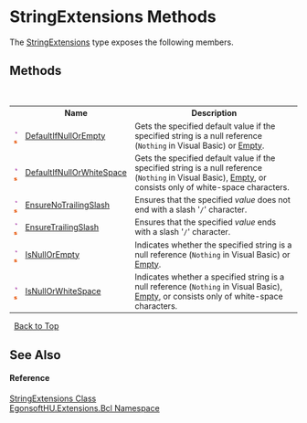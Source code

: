 # StringExtensions Methods
 

The <a href="T_EgonsoftHU_Extensions_Bcl_StringExtensions.md">StringExtensions</a> type exposes the following members.


## Methods
&nbsp;<table><tr><th></th><th>Name</th><th>Description</th></tr><tr><td>![Public method](media/pubmethod.gif "Public method")![Static member](media/static.gif "Static member")</td><td><a href="M_EgonsoftHU_Extensions_Bcl_StringExtensions_DefaultIfNullOrEmpty.md">DefaultIfNullOrEmpty</a></td><td>
Gets the specified default value if the specified string is a null reference (`Nothing` in Visual Basic) or <a href="https://learn.microsoft.com/dotnet/api/system.string.empty#system-string-empty" target="_blank" rel="noopener noreferrer">Empty</a>.</td></tr><tr><td>![Public method](media/pubmethod.gif "Public method")![Static member](media/static.gif "Static member")</td><td><a href="M_EgonsoftHU_Extensions_Bcl_StringExtensions_DefaultIfNullOrWhiteSpace.md">DefaultIfNullOrWhiteSpace</a></td><td>
Gets the specified default value if the specified string is a null reference (`Nothing` in Visual Basic), <a href="https://learn.microsoft.com/dotnet/api/system.string.empty#system-string-empty" target="_blank" rel="noopener noreferrer">Empty</a>, or consists only of white-space characters.</td></tr><tr><td>![Public method](media/pubmethod.gif "Public method")![Static member](media/static.gif "Static member")</td><td><a href="M_EgonsoftHU_Extensions_Bcl_StringExtensions_EnsureNoTrailingSlash.md">EnsureNoTrailingSlash</a></td><td>
Ensures that the specified *value* does not end with a slash '`/`' character.</td></tr><tr><td>![Public method](media/pubmethod.gif "Public method")![Static member](media/static.gif "Static member")</td><td><a href="M_EgonsoftHU_Extensions_Bcl_StringExtensions_EnsureTrailingSlash.md">EnsureTrailingSlash</a></td><td>
Ensures that the specified *value* ends with a slash '`/`' character.</td></tr><tr><td>![Public method](media/pubmethod.gif "Public method")![Static member](media/static.gif "Static member")</td><td><a href="M_EgonsoftHU_Extensions_Bcl_StringExtensions_IsNullOrEmpty.md">IsNullOrEmpty</a></td><td>
Indicates whether the specified string is a null reference (`Nothing` in Visual Basic) or <a href="https://learn.microsoft.com/dotnet/api/system.string.empty#system-string-empty" target="_blank" rel="noopener noreferrer">Empty</a>.</td></tr><tr><td>![Public method](media/pubmethod.gif "Public method")![Static member](media/static.gif "Static member")</td><td><a href="M_EgonsoftHU_Extensions_Bcl_StringExtensions_IsNullOrWhiteSpace.md">IsNullOrWhiteSpace</a></td><td>
Indicates whether a specified string is a null reference (`Nothing` in Visual Basic), <a href="https://learn.microsoft.com/dotnet/api/system.string.empty#system-string-empty" target="_blank" rel="noopener noreferrer">Empty</a>, or consists only of white-space characters.</td></tr></table>&nbsp;
<a href="#stringextensions-methods">Back to Top</a>

## See Also


#### Reference
<a href="T_EgonsoftHU_Extensions_Bcl_StringExtensions.md">StringExtensions Class</a><br /><a href="N_EgonsoftHU_Extensions_Bcl.md">EgonsoftHU.Extensions.Bcl Namespace</a><br />